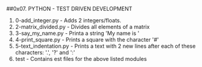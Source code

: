 ##0x07. PYTHON - TEST DRIVEN DEVELOPMENT

1. 0-add_integer.py - Adds 2 integers/floats.
2. 2-matrix_divided.py - Divides all elements of a matrix
3. 3-say_my_name.py - Printa a string 'My name is <first name> <last name>'
4. 4-print_square.py - Prints a square with the character '#'
5. 5-text_indentation.py - Prints a text with 2 new lines after each of these characters: '.', '?' and ':'
6. test - Contains est files for the above listed modules
